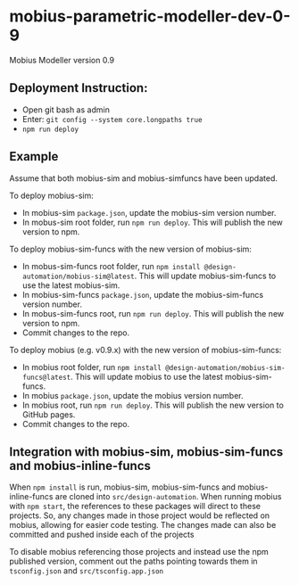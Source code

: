 # mobius-parametric-modeller-dev-0-9
Mobius Modeller version 0.9

## Deployment Instruction:

* Open git bash as admin
* Enter: `git config --system core.longpaths true`
* `npm run deploy`

## Example
Assume that both mobius-sim and mobius-simfuncs have been updated.

To deploy mobius-sim:
- In mobius-sim `package.json`, update the mobius-sim version number.
- In mobus-sim root folder, run `npm run deploy`. This will publish the new version to npm.

To deploy mobius-sim-funcs with the new version of mobius-sim:
- In mobus-sim-funcs root folder, run `npm install @design-automation/mobius-sim@latest`. This will update 
  mobius-sim-funcs to use the latest mobius-sim.
- In mobius-sim-funcs `package.json`, update the mobius-sim-funcs version number.
- In mobus-sim-funcs root, run `npm run deploy`. This will publish the new version to npm.
- Commit changes to the repo.

To deploy mobius (e.g. v0.9.x) with the new version of mobius-sim-funcs:
- In mobius root folder, run `npm install @design-automation/mobius-sim-funcs@latest`. This will update 
  mobius to use the latest mobius-sim-funcs.
- In mobius `package.json`, update the mobius version number.
- In mobius root, run `npm run deploy`. This will publish the new version to GitHub pages.
- Commit changes to the repo.

## Integration with mobius-sim, mobius-sim-funcs and mobius-inline-funcs

When `npm install` is run, mobius-sim, mobius-sim-funcs and mobius-inline-funcs are cloned into `src/design-automation`. When running mobius with `npm start`, the references to these packages will direct to these projects. So, any changes made in those project would be reflected on mobius, allowing for easier code testing. The changes made can also be committed and pushed inside each of the projects

To disable mobius referencing those projects and instead use the npm published version, comment out the paths pointing towards them in `tsconfig.json` and `src/tsconfig.app.json`


